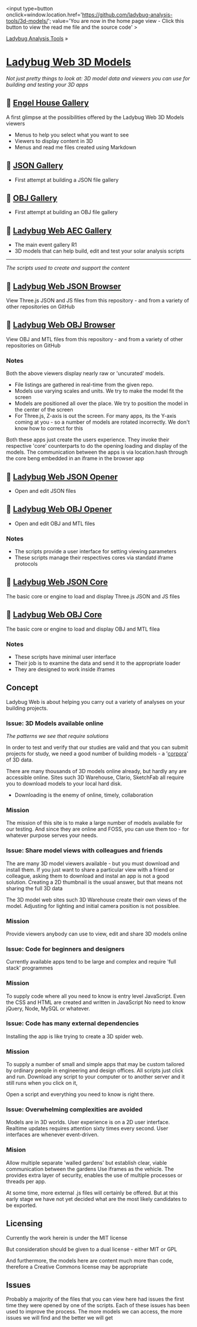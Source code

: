 ﻿<span style=display:none; >[You are now in a GitHub source code view - click this link to view the home page]( http://ladybug-analysis-tools.github.io/3d-models/ "View file as a web page." ) </span>
<input type=button onclick=window.location.href='https://github.com/ladybug-analysis-tools/3d-models/'; 
value='You are now in the home page view - Click this button to view the read me file and the source code' >

[Ladybug Analysis Tools]( http://ladybug-analysis-tools.github.io/ ) »

[Ladybug Web 3D Models]( ./index.html#index.md )
===

_Not just pretty things to look at: 3D model data and viewers you can use for building and testing your 3D apps_


## &#128279; [Engel House Gallery]( ./obj/engel-house/index.html )

A first glimpse at the possibilities offered by the Ladybug Web 3D Models viewers

* Menus to help you select what you want to see
* Viewers to display content in 3D
* Menus and read me files created using Markdown

## &#128279; [JSON Gallery]( ./viewers/json/gallery/index.html )

* First attempt at building a JSON file gallery

## &#128279; [OBJ Gallery]( ./viewers/obj/gallery/index.html )

* First attempt at building an OBJ file gallery

## &#128279; [Ladybug Web AEC Gallery]( ./gallery/aec/index.html )

* The main event gallery R1
* 3D models that can help build, edit and test your solar analysis scripts


***
_The scripts used to create and support the content_

## &#128279; [Ladybug Web JSON Browser]( ./viewers/json/browser/index.html )

View Three.js JSON and JS files from this repository - and from a variety of other repositories on GitHub

## &#128279; [Ladybug Web OBJ Browser]( ./viewers/obj/browser/index.html )

View OBJ and MTL files from this repository - and from a variety of other repositories on GitHub

### Notes

Both the above viewers display nearly raw or 'uncurated' models.

* File listings are gathered in real-time from the given repo.
* Models use varying scales and units. We try to make the model fit the screen
* Models are positioned all over the place. We try to position the model in the center of the screen
* For Three.js, Z-axis is out the screen. For many apps, its the Y-axis coming at you - so a number of models are rotated incorrectly. We don't know how to correct for this

Both these apps just create the users experience. 
They invoke their respective 'core' counterparts to do the opening loading and display of the models.
The communication between the apps is via location.hash through the core beng embedded in an iframe in the browser app


## &#128279; [Ladybug Web JSON Opener]( ./viewers/json/opener/index.html )

* Open and edit JSON files 

## &#128279; [Ladybug Web OBJ Opener]( ./viewers/obj/opener/index.html )

* Open and edit OBJ and MTL files 

### Notes

* The scripts provide a user interface for setting viewing parameters
* These scripts manage their respectives cores via standatd iframe protocols



## &#128279; [Ladybug Web JSON Core]( ./viewers/json/core/index.html )

The basic core or engine to load and display Three.js JSON and JS files

## &#128279; [Ladybug Web OBJ Core]( ./viewers/obj/core/index.html )

The basic core or engine to load and display OBJ and MTL filea

### Notes

* These scripts have minimal user interface
* Their job is to examine the data and send it to the appropriate loader
* They are designed to work inside iframes 

## Concept

Ladybug Web is about helping you carry out a variety of analyses on your building projects.

### Issue: 3D Models available online

_The patterns we see that require solutions_

In order to test and verify that our studies are valid and that you can submit projects for study, 
we need a good number of building models - a '[corpora]( https://en.wikipedia.org/wiki/Text_corpus )' of 3D data.

There are many thousands of 3D models online already, but hardly any are accessible online. 
Sites such 3D Warehouse, Clario, SketchFab all require you to download models to your local hard disk.

* Downloading is the enemy of online, timely, collaboration

### Mission
The mission of this site is to make a large number of models available for our testing. 
And since they are online and FOSS, you can use them too - for whatever purpose serves your needs.


### Issue: Share model views with colleagues and friends

The are many 3D model viewers available - but you must download and install them.
If you just want to share a particular view with a friend or colleague, asking them to download and instal an app is not a good solution.
Creating a 2D thumbnail is the usual answer, but that means not sharing the full 3D data

The 3D model web sites such 3D Warehouse create their own views of the model. Adjusting for lighting and initial camera position is not possiblee.
    
### Mission

Provide viewers anybody can use to view, edit and share  3D models online

### Issue: Code for beginners and designers

Currently available apps tend to be large and complex and require 'full stack' programmes

### Mission

To supply code where all you need to know is entry level JavaScript.
Even the CSS and HTML are created and written in JavaScript
No need to know jQuery, Node, MySQL or whatever.


### Issue: Code has many external dependencies

Installing the app is like trying to create a 3D spider web.

### Mission

To supply a number of small and simple apps that may be custom tailored by ordinary people in engineering and design offices.
All scripts just click and run. Download any script to your computer or to another server and it still runs when you click on it,

Open a script and everything you need to know is right there.

### Issue: Overwhelming complexities are avoided

Models are in 3D worlds. User experience is on a 2D user interface. 
Realtime updates requires attention sixty times every second. User interfaces are whenever event-driven.
 
### Mision

Allow multiple separate 'walled gardens' but establish clear, viable communication between the gardens
Use iframes as the vehicle. The provides extra layer of security, enables the use of multiple processes or threads per app.

At some time, more external .js files will certainly be offered. 
But at this early stage we have not yet decided what are the most likely candidates to be exported.   



## Licensing

Currently the work herein is under the MIT license

But consideration should be given to a dual license - either MIT or GPL

And furthermore, the models here are content much more than code, therefore a Creative Commons license may be appropriate

## Issues

Probably a majority of the files that you can view here had issues the first time they were opened by one of the scripts.
Each of these issues has been used to improve the process.
The more models we can access, the more issues we will find and the better we will get

 
